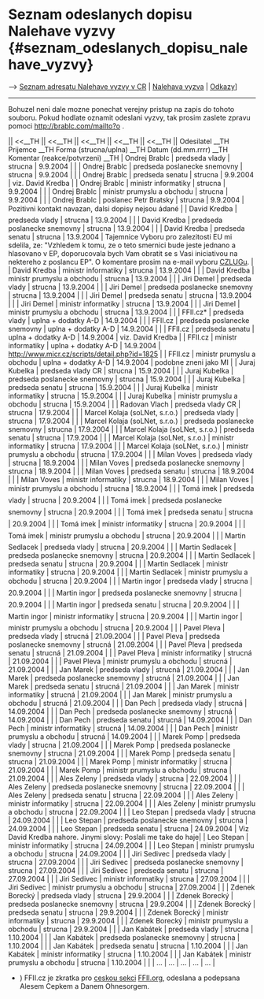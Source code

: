 # Seznam odeslanych dopisu Nalehave vyzvy {#seznam_odeslanych_dopisu_nalehave_vyzvy}

\--\> [ Seznam adresatu Nalehave vyzvy v
CR]([LtrConsRecvCz0406Cs "wikilink") \| [Nalehava
vyzva](http://swpat.ffii.org/xatra/cons0406/index.cs.html "wikilink") \|
[Odkazy](http://brablc.com/sitebar/?w=dir&root=5067 "wikilink")\]

------------------------------------------------------------------------

Bohuzel neni dale mozne ponechat verejny pristup na zapis do tohoto
souboru. Pokud hodlate oznamit odeslani vyzvy, tak prosim zaslete zpravu
pomoci <http://brablc.com/mailto?o> .

\|\| \<\<\_\_TH \|\| \<\<\_\_TH \|\| \<\<\_\_TH \|\| \<\<\_\_TH \|\|
\<\<\_\_TH \|\| Odesilatel \_\_TH Prijemce \_\_TH Forma (strucna/uplna)
\_\_TH Datum (dd.mm.rrrr) \_\_TH Komentar (reakce/potvrzeni) \_\_TH \|
Ondrej Brablc \| predseda vlady \| strucna \| 9.9.2004 \| \| \| Ondrej
Brablc \| predseda poslanecke snemovny \| strucna \| 9.9.2004 \| \| \|
Ondrej Brablc \| predseda senatu \| strucna \| 9.9.2004 \| viz. David
Kredba \| \| Ondrej Brablc \| ministr informatiky \| strucna \| 9.9.2004
\| \| \| Ondrej Brablc \| ministr prumyslu a obchodu \| strucna \|
9.9.2004 \| \| \| Ondrej Brablc \| poslanec Petr Bratsky \| strucna \|
9.9.2004 \| Pozitivni kontakt navazan, dalsi dopisy nejsou ádané \| \|
David Kredba \| predseda vlady \| strucna \| 13.9.2004 \| \| \| David
Kredba \| predseda poslanecke snemovny \| strucna \| 13.9.2004 \| \| \|
David Kredba \| predseda senatu \| strucna \| 13.9.2004 \| Tajemnice
Vyboru pro zalezitosti EU mi sdelila, ze: \"Vzhledem k tomu, ze o teto
smernici bude jeste jednano a hlasovano v EP, doporucovala bych Vam
obratit se s Vasi iniciativou na nektereho z poslancu EP\". O komentare
prosim na e-mail vyboru [CZLUGu](CZLUGu "wikilink"). \| \| David Kredba
\| ministr informatiky \| strucna \| 13.9.2004 \| \| \| David Kredba \|
ministr prumyslu a obchodu \| strucna \| 13.9.2004 \| \| \| Jiri Demel
\| predseda vlady \| strucna \| 13.9.2004 \| \| \| Jiri Demel \|
predseda poslanecke snemovny \| strucna \| 13.9.2004 \| \| \| Jiri Demel
\| predseda senatu \| strucna \| 13.9.2004 \| \| \| Jiri Demel \|
ministr informatiky \| strucna \| 13.9.2004 \| \| \| Jiri Demel \|
ministr prumyslu a obchodu \| strucna \| 13.9.2004 \| \| \| FFII.cz\* \|
predseda vlady \| uplna + dodatky A-D \| 14.9.2004 \| \| \| FFII.cz \|
predseda poslanecke snemovny \| uplna + dodatky A-D \| 14.9.2004 \| \|
\| FFII.cz \| predseda senatu \| uplna + dodatky A-D \| 14.9.2004 \|
viz. David Kredba \| \| FFII.cz \| ministr informatiky \| uplna +
dodatky A-D \| 14.9.2004 \|
<http://www.micr.cz/scripts/detail.php?id=1825> \| \| FFII.cz \| ministr
prumyslu a obchodu \| uplna + dodatky A-D \| 14.9.2004 \| podobne zneni
jako MI \| \| Juraj Kubelka \| predseda vlady CR \| strucna \| 15.9.2004
\| \| \| Juraj Kubelka \| predseda poslanecke snemovny \| strucna \|
15.9.2004 \| \| \| Juraj Kubelka \| predseda senatu \| strucna \|
15.9.2004 \| \| \| Juraj Kubelka \| ministr informatiky \| strucna \|
15.9.2004 \| \| \| Juraj Kubelka \| ministr prumyslu a obchodu \|
strucna \| 15.9.2004 \| \| \| Radovan Vlach \| predseda vlady CR \|
strucna \| 17.9.2004 \| \| \| Marcel Kolaja (soLNet, s.r.o.) \| predseda
vlady \| strucna \| 17.9.2004 \| \| \| Marcel Kolaja (soLNet, s.r.o.) \|
predseda poslanecke snemovny \| strucna \| 17.9.2004 \| \| \| Marcel
Kolaja (soLNet, s.r.o.) \| predseda senatu \| strucna \| 17.9.2004 \| \|
\| Marcel Kolaja (soLNet, s.r.o.) \| ministr informatiky \| strucna \|
17.9.2004 \| \| \| Marcel Kolaja (soLNet, s.r.o.) \| ministr prumyslu a
obchodu \| strucna \| 17.9.2004 \| \| \| Milan Voves \| predseda vlady
\| strucna \| 18.9.2004 \| \| \| Milan Voves \| predseda poslanecke
snemovny \| strucna \| 18.9.2004 \| \| \| Milan Voves \| predseda senatu
\| strucna \| 18.9.2004 \| \| \| Milan Voves \| ministr informatiky \|
strucna \| 18.9.2004 \| \| \| Milan Voves \| ministr prumyslu a obchodu
\| strucna \| 18.9.2004 \| \| \| Tomá imek \| predseda vlady \|
strucna \| 20.9.2004 \| \| \| Tomá imek \| predseda poslanecke
snemovny \| strucna \| 20.9.2004 \| \| \| Tomá imek \| predseda senatu
\| strucna \| 20.9.2004 \| \| \| Tomá imek \| ministr informatiky \|
strucna \| 20.9.2004 \| \| \| Tomá imek \| ministr prumyslu a obchodu
\| strucna \| 20.9.2004 \| \| \| Martin Sedlacek \| predseda vlady \|
strucna \| 20.9.2004 \| \| \| Martin Sedlacek \| predseda poslanecke
snemovny \| strucna \| 20.9.2004 \| \| \| Martin Sedlacek \| predseda
senatu \| strucna \| 20.9.2004 \| \| \| Martin Sedlacek \| ministr
informatiky \| strucna \| 20.9.2004 \| \| \| Martin Sedlacek \| ministr
prumyslu a obchodu \| strucna \| 20.9.2004 \| \| \| Martin ingor \|
predseda vlady \| strucna \| 20.9.2004 \| \| \| Martin ingor \|
predseda poslanecke snemovny \| strucna \| 20.9.2004 \| \| \| Martin
ingor \| predseda senatu \| strucna \| 20.9.2004 \| \| \| Martin ingor
\| ministr informatiky \| strucna \| 20.9.2004 \| \| \| Martin ingor \|
ministr prumyslu a obchodu \| strucna \| 20.9.2004 \| \| \| Pavel Pleva
\| predseda vlady \| strucná \| 21.09.2004 \| \| \| Pavel Pleva \|
predseda poslanecke snemovny \| strucná \| 21.09.2004 \| \| \| Pavel
Pleva \| predseda senatu \| strucná \| 21.09.2004 \| \| \| Pavel Pleva
\| ministr informatiky \| strucná \| 21.09.2004 \| \| \| Pavel Pleva \|
ministr prumyslu a obchodu \| strucná \| 21.09.2004 \| \| \| Jan Marek
\| predseda vlady \| strucná \| 21.09.2004 \| \| \| Jan Marek \|
predseda poslanecke snemovny \| strucná \| 21.09.2004 \| \| \| Jan Marek
\| predseda senatu \| strucná \| 21.09.2004 \| \| \| Jan Marek \|
ministr informatiky \| strucná \| 21.09.2004 \| \| \| Jan Marek \|
ministr prumyslu a obchodu \| strucná \| 21.09.2004 \| \| \| Dan Pech \|
predseda vlady \| strucná \| 14.09.2004 \| \| \| Dan Pech \| predseda
poslanecke snemovny \| strucná \| 14.09.2004 \| \| \| Dan Pech \|
predseda senatu \| strucná \| 14.09.2004 \| \| \| Dan Pech \| ministr
informatiky \| strucná \| 14.09.2004 \| \| \| Dan Pech \| ministr
prumyslu a obchodu \| strucná \| 14.09.2004 \| \| \| Marek Pomp \|
predseda vlady \| strucna \| 21.09.2004 \| \| \| Marek Pomp \| predseda
poslanecke snemovny \| strucna \| 21.09.2004 \| \| \| Marek Pomp \|
predseda senatu \| strucna \| 21.09.2004 \| \| \| Marek Pomp \| ministr
informatiky \| strucna \| 21.09.2004 \| \| \| Marek Pomp \| ministr
prumyslu a obchodu \| strucna \| 21.09.2004 \| \| \| Ales Zeleny \|
predseda vlady \| strucna \| 22.09.2004 \| \| \| Ales Zeleny \| predseda
poslanecke snemovny \| strucna \| 22.09.2004 \| \| \| Ales Zeleny \|
predseda senatu \| strucna \| 22.09.2004 \| \| \| Ales Zeleny \| ministr
informatiky \| strucna \| 22.09.2004 \| \| \| Ales Zeleny \| ministr
prumyslu a obchodu \| strucna \| 22.09.2004 \| \| \| Leo Stepan \|
predseda vlady \| strucna \| 24.09.2004 \| \| \| Leo Stepan \| predseda
poslanecke snemovny \| strucna \| 24.09.2004 \| \| \| Leo Stepan \|
predseda senatu \| strucna \| 24.09.2004 \| Viz David Kredba nahore.
Jinymi slovy: Poslali me take do haje\| \| Leo Stepan \| ministr
informatiky \| strucna \| 24.09.2004 \| \| \| Leo Stepan \| ministr
prumyslu a obchodu \| strucna \| 24.09.2004 \| \| \| Jiri Sedivec \|
predseda vlady \| strucna \| 27.09.2004 \| \| \| Jiri Sedivec \|
predseda poslanecke snemovny \| strucna \| 27.09.2004 \| \| \| Jiri
Sedivec \| predseda senatu \| strucna \| 27.09.2004 \| \| \| Jiri
Sedivec \| ministr informatiky \| strucna \| 27.09.2004 \| \| \| Jiri
Sedivec \| ministr prumyslu a obchodu \| strucna \| 27.09.2004 \| \| \|
Zdenek Borecký \| predseda vlady \| strucna \| 29.9.2004 \| \| \| Zdenek
Borecký \| predseda poslanecke snemovny \| strucna \| 29.9.2004 \| \| \|
Zdenek Borecký \| predseda senatu \| strucna \| 29.9.2004 \| \| \|
Zdenek Borecký \| ministr informatiky \| strucna \| 29.9.2004 \| \| \|
Zdenek Borecký \| ministr prumyslu a obchodu \| strucna \| 29.9.2004 \|
\| \| Jan Kabátek \| predseda vlady \| strucna \| 1.10.2004 \| \| \| Jan
Kabátek \| predseda poslanecke snemovny \| strucna \| 1.10.2004 \| \| \|
Jan Kabátek \| predseda senatu \| strucna \| 1.10.2004 \| \| \| Jan
Kabátek \| ministr informatiky \| strucna \| 1.10.2004 \| \| \| Jan
Kabátek \| ministr prumyslu a obchodu \| strucna \| 1.10.2004 \| \| \|
\... \| \... \| \... \| \... \| \... \|

-   ) FFII.cz je zkratka pro [ceskou
    sekci](http://lists.ffii.org/mailman/listinfo/cz-parl "wikilink")
    [FFII.org](http://ffii.org "wikilink"), odeslana a podepsana Alesem
    Cepkem a Danem Ohnesorgem.

